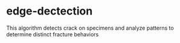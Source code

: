 # edge-dectection
This algorithm detects crack on specimens and analyze patterns to determine distinct fracture behaviors
